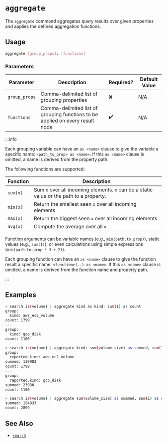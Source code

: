 # `aggregate`

The `aggregate` command aggregates query results over given properties and applies the defined aggregation functions.

## Usage

```bash
aggregate [group_props]: [functions]
```

### Parameters

| Parameter     | Description                                                                   | Required? | Default Value |
| ------------- | ----------------------------------------------------------------------------- | --------- | ------------- |
| `group_props` | Comma-delimited list of grouping properties                                   | ❌        | N/A           |
| `functions`   | Comma-delimited list of grouping functions to be applied on every result node | ✔️        | N/A           |

:::info

Each grouping variable can have an `as <name>` clause to give the variable a specific name: `<path_to_prop> as <name>`. If this `as <name>` clause is omitted, a name is derived from the property path.

The following functions are supported:

| Function | Description                                                                              |
| -------- | ---------------------------------------------------------------------------------------- |
| `sum(x)` | Sum `x` over all incoming elements. `x` can be a static value or the path to a property. |
| `min(x)` | Return the smallest seen `x` over all incoming elements.                                 |
| `max(x)` | Return the biggest seen `x` over all incoming elements.                                  |
| `avg(x)` | Compute the average over all `x`.                                                        |

Function arguments can be variable names (e.g., `min(path.to.prop)`), static values (e.g., `sum(1)`), or even calculations using simple expressions (`min(path.to.prop * 3 + 2)`).

Each grouping function can have an `as <name>` clause to give the function result a specific name: `<function>(..) as <name>`. If this `as <name>` clause is omitted, a name is derived from the function name and property path.

:::

## Examples

```bash title="Count volumes in the system, grouped by kind"
> search is(volume) | aggregate kind as kind: sum(1) as count
group:
  kind: aws_ec2_volume
count: 1799
---
group:
  kind: gcp_disk
count: 1100
```

```bash title="Count volumes and compute total volume size, grouped by kind"
> search is(volume) | aggregate kind: sum(volume_size) as summed, sum(1) as count
group:
  reported.kind: aws_ec2_volume
summed: 130903
count: 1799
---
group:
  reported.kind: gcp_disk
summed: 23930
count: 1100
```

```bash title="Count volumes and compute total volume size"
> search is(volume) | aggregate sum(volume_size) as summed, sum(1) as count
summed: 154833
count: 2899
```

## See Also

- [`search`](./search.md)
